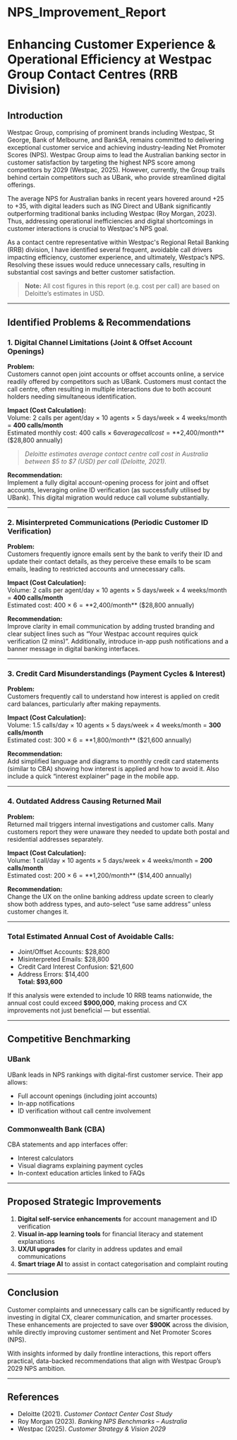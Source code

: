 # NPS_Improvement_Report

# Enhancing Customer Experience & Operational Efficiency at Westpac Group Contact Centres (RRB Division)

## Introduction

Westpac Group, comprising of prominent brands including Westpac, St George, Bank of Melbourne, and BankSA, remains committed to delivering exceptional customer service and achieving industry-leading Net Promoter Scores (NPS). Westpac Group aims to lead the Australian banking sector in customer satisfaction by targeting the highest NPS score among competitors by 2029 (Westpac, 2025). However, currently, the Group trails behind certain competitors such as UBank, who provide streamlined digital offerings.

The average NPS for Australian banks in recent years hovered around +25 to +35, with digital leaders such as ING Direct and UBank significantly outperforming traditional banks including Westpac (Roy Morgan, 2023). Thus, addressing operational inefficiencies and digital shortcomings in customer interactions is crucial to Westpac's NPS goal.

As a contact centre representative within Westpac's Regional Retail Banking (RRB) division, I have identified several frequent, avoidable call drivers impacting efficiency, customer experience, and ultimately, Westpac’s NPS. Resolving these issues would reduce unnecessary calls, resulting in substantial cost savings and better customer satisfaction.

> **Note:** All cost figures in this report (e.g. cost per call) are based on Deloitte’s estimates in USD.

---

## Identified Problems & Recommendations

### 1. Digital Channel Limitations (Joint & Offset Account Openings)

**Problem:**  
Customers cannot open joint accounts or offset accounts online, a service readily offered by competitors such as UBank. Customers must contact the call centre, often resulting in multiple interactions due to both account holders needing simultaneous identification.

**Impact (Cost Calculation):**  
Volume: 2 calls per agent/day × 10 agents × 5 days/week × 4 weeks/month = **400 calls/month**  
Estimated monthly cost: 400 calls × $6 average call cost = **$2,400/month** ($28,800 annually)

> *Deloitte estimates average contact centre call cost in Australia between $5 to $7 (USD) per call (Deloitte, 2021).*

**Recommendation:**  
Implement a fully digital account-opening process for joint and offset accounts, leveraging online ID verification (as successfully utilised by UBank). This digital migration would reduce call volume substantially.

---

### 2. Misinterpreted Communications (Periodic Customer ID Verification)

**Problem:**  
Customers frequently ignore emails sent by the bank to verify their ID and update their contact details, as they perceive these emails to be scam emails, leading to restricted accounts and unnecessary calls.

**Impact (Cost Calculation):**  
Volume: 2 calls per agent/day × 10 agents × 5 days/week × 4 weeks/month = **400 calls/month**  
Estimated cost: 400 × $6 = **$2,400/month** ($28,800 annually)

**Recommendation:**  
Improve clarity in email communication by adding trusted branding and clear subject lines such as “Your Westpac account requires quick verification (2 mins)”. Additionally, introduce in-app push notifications and a banner message in digital banking interfaces.

---

### 3. Credit Card Misunderstandings (Payment Cycles & Interest)

**Problem:**  
Customers frequently call to understand how interest is applied on credit card balances, particularly after making repayments.

**Impact (Cost Calculation):**  
Volume: 1.5 calls/day × 10 agents × 5 days/week × 4 weeks/month = **300 calls/month**  
Estimated cost: 300 × $6 = **$1,800/month** ($21,600 annually)

**Recommendation:**  
Add simplified language and diagrams to monthly credit card statements (similar to CBA) showing how interest is applied and how to avoid it. Also include a quick “interest explainer” page in the mobile app.

---

### 4. Outdated Address Causing Returned Mail

**Problem:**  
Returned mail triggers internal investigations and customer calls. Many customers report they were unaware they needed to update both postal and residential addresses separately.

**Impact (Cost Calculation):**  
Volume: 1 call/day × 10 agents × 5 days/week × 4 weeks/month = **200 calls/month**  
Estimated cost: 200 × $6 = **$1,200/month** ($14,400 annually)

**Recommendation:**  
Change the UX on the online banking address update screen to clearly show both address types, and auto-select “use same address” unless customer changes it.

---

### Total Estimated Annual Cost of Avoidable Calls:
- Joint/Offset Accounts: $28,800
- Misinterpreted Emails: $28,800
- Credit Card Interest Confusion: $21,600
- Address Errors: $14,400  
**Total: $93,600**

If this analysis were extended to include 10 RRB teams nationwide, the annual cost could exceed **$900,000**, making process and CX improvements not just beneficial — but essential.

---

## Competitive Benchmarking

### UBank

UBank leads in NPS rankings with digital-first customer service. Their app allows:
- Full account openings (including joint accounts)
- In-app notifications
- ID verification without call centre involvement

### Commonwealth Bank (CBA)

CBA statements and app interfaces offer:
- Interest calculators
- Visual diagrams explaining payment cycles
- In-context education articles linked to FAQs

---

## Proposed Strategic Improvements

1. **Digital self-service enhancements** for account management and ID verification
2. **Visual in-app learning tools** for financial literacy and statement explanations
3. **UX/UI upgrades** for clarity in address updates and email communications
4. **Smart triage AI** to assist in contact categorisation and complaint routing

---

## Conclusion

Customer complaints and unnecessary calls can be significantly reduced by investing in digital CX, clearer communication, and smarter processes. These enhancements are projected to save over **$900K** across the division, while directly improving customer sentiment and Net Promoter Scores (NPS).

With insights informed by daily frontline interactions, this report offers practical, data-backed recommendations that align with Westpac Group’s 2029 NPS ambition.

---

## References

- Deloitte (2021). *Customer Contact Center Cost Study*  
- Roy Morgan (2023). *Banking NPS Benchmarks – Australia*  
- Westpac (2025). *Customer Strategy & Vision 2029*

